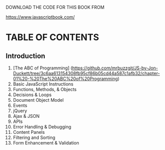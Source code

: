 DOWNLOAD THE CODE FOR THIS BOOK FROM

https://www.javascriptbook.com/

# TABLE OF CONTENTS

## Introduction

1.  [The ABC of Programming] (https://github.com/mrbuzzgit/JS-by-Jon-Duckett/tree/3c6aa613154308fb95cf86b05cd44a587c1afb32/chapter-01%20-%20The%20ABC%20of%20Programming)
2.  Basic JavaScript Instructions
3.  Functions, Methods, & Objects
4.  Decisions & Loops
5.  Document Object Model
6.  Events
7.  jQuery
8.  Ajax & JSON
9.  APIs
10.  Error Handling & Debugging
11.  Content Panels
12.  Filtering and Sorting
13.  Form Enhancement & Validation



